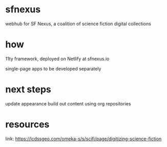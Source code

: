 # sfnexus

webhub for SF Nexus, a coalition of science fiction digital collections

# how

11ty framework, deployed on Netlify at sfnexus.io

single-page apps to be developed separately

# next steps

update appearance
build out content using org repositories

# resources

link: https://lcdssgeo.com/omeka-s/s/scifi/page/digitizing-science-fiction
